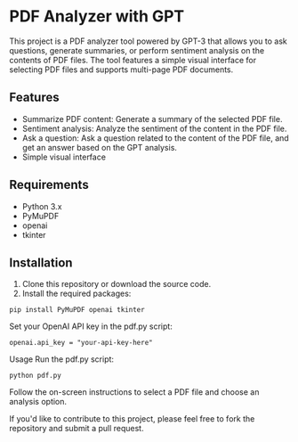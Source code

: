 # PDF Analyzer with GPT

This project is a PDF analyzer tool powered by GPT-3 that allows you to ask questions, generate summaries, or perform sentiment analysis on the contents of PDF files. The tool features a simple visual interface for selecting PDF files and supports multi-page PDF documents.

## Features

- Summarize PDF content: Generate a summary of the selected PDF file.
- Sentiment analysis: Analyze the sentiment of the content in the PDF file.
- Ask a question: Ask a question related to the content of the PDF file, and get an answer based on the GPT analysis.
- Simple visual interface

## Requirements

- Python 3.x
- PyMuPDF
- openai
- tkinter

## Installation

1. Clone this repository or download the source code.
2. Install the required packages:

```
pip install PyMuPDF openai tkinter
```
Set your OpenAI API key in the pdf.py script:
```
openai.api_key = "your-api-key-here"
```
Usage
Run the pdf.py script:
```
python pdf.py
```
Follow the on-screen instructions to select a PDF file and choose an analysis option.


If you'd like to contribute to this project, please feel free to fork the repository and submit a pull request.
